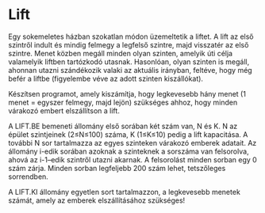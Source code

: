 # Lift

Egy sokemeletes házban szokatlan módon üzemeltetik a liftet. A lift az első szintről indult 
és mindig felmegy a legfelső szintre, majd visszatér az első szintre. Menet közben megáll
minden olyan szinten, amelyik úti célja valamelyik liftben tartózkodó utasnak. Hasonlóan, 
olyan szinten is megáll, ahonnan utazni szándékozik valaki az aktuális irányban, feltéve, hogy 
még befér a liftbe (figyelembe véve az adott szinten kiszállókat).

Készítsen programot, amely kiszámítja, hogy legkevesebb hány menet (1 menet = egyszer 
felmegy, majd lejön) szükséges ahhoz, hogy minden várakozó embert elszállítson a lift.

A LIFT.BE bemeneti állomány első sorában két szám van, N és K. N az épület szintjeinek 
(2≤N≤100) száma, K (1≤K≤10) pedig a lift kapacitása. A további N sor tartalmazza az egyes 
szinteken várakozó emberek adatait. Az állomány i-edik sorában azoknak a szinteknek a 
sorszáma van felsorolva, ahová az i-1–edik szintről utazni akarnak. A felsorolást minden 
sorban egy 0 szám zárja. Minden sorban legfeljebb 200 szám lehet, tetszőleges sorrendben.

A LIFT.KI állomány egyetlen sort tartalmazzon, a legkevesebb menetek számát, amely az 
emberek elszállításához szükséges!

